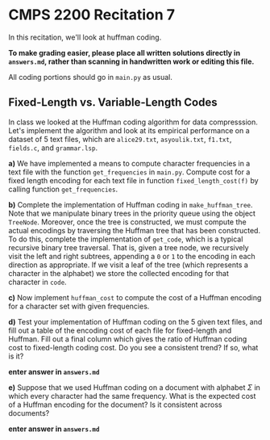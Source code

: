 # CMPS 2200 Recitation 7

In this recitation, we'll look at huffman coding.

**To make grading easier, please place all written solutions directly in `answers.md`, rather than scanning in handwritten work or editing this file.**

All coding portions should go in `main.py` as usual.


## Fixed-Length vs. Variable-Length Codes

In class we looked at the Huffman coding algorithm for data
compresssion. Let's implement the algorithm and look at its empirical
performance on a dataset of 5 text files, which are `alice29.txt`, `asyoulik.txt`, `f1.txt`, `fields.c`, and `grammar.lsp`.

**a)** We have implemented a means to compute character frequencies
  in a text file with the function `get_frequencies` in
  `main.py`. Compute cost for a fixed length encoding for each text
  file in function `fixed_length_cost(f)` by calling function `get_frequencies`.

**b)** Complete the implementation of Huffman coding in
  `make_huffman_tree`. Note that we manipulate binary trees in the
  priority queue using the object `TreeNode`. Moreover, once the tree
  is constructed, we must compute the actual encodings by traversing
  the Huffman tree that has been constructed. To do this, complete the
  implementation of `get_code`, which is a typical recursive binary
  tree traversal. That is, given a tree node, we recursively visit the
  left and right subtrees, appending a `0` or `1` to the encoding in
  each direction as appropriate. If we visit a leaf of the tree (which
  represents a character in the alphabet) we store the
  collected encoding for that character in `code`.

**c)** Now implement `huffman_cost` to compute the cost of a Huffman
  encoding for a character set with given frequencies.

**d)** Test your implementation of Huffman coding on the 5 given text
files, and fill out a table of the encoding cost of each file for
fixed-length and Huffman. Fill out a final column which gives the
ratio of Huffman coding cost to fixed-length coding cost. Do you see a
consistent trend? If so, what is it?

**enter answer in `answers.md`**


**e)** Suppose that we used Huffman coding on a document with alphabet $\Sigma$ in
  which every character had the same frequency. What is the expected
  cost of a Huffman encoding for the document? Is it consistent across
  documents?

**enter answer in `answers.md`**